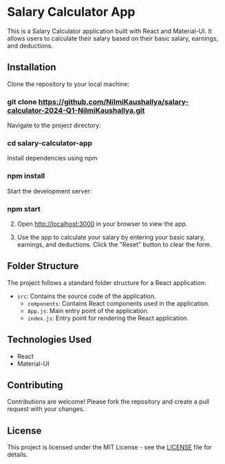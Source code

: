 # Salary Calculator App

This is a Salary Calculator application built with React and Material-UI. It allows users to calculate their salary based on their basic salary, earnings, and deductions.

## Installation

Clone the repository to your local machine:

### git clone <https://github.com/NilmiKaushallya/salary-calculator-2024-Q1-NilmiKaushallya.git>

Navigate to the project directory:

### cd salary-calculator-app

Install dependencies using npm

### npm install
Start the development server:

### npm start

2. Open [http://localhost:3000](http://localhost:3000) in your browser to view the app.

3. Use the app to calculate your salary by entering your basic salary, earnings, and deductions. Click the "Reset" button to clear the form.

## Folder Structure

The project follows a standard folder structure for a React application:

- `src`: Contains the source code of the application.
    - `components`: Contains React components used in the application.
    - `App.js`: Main entry point of the application.
    - `index.js`: Entry point for rendering the React application.

## Technologies Used

- React
- Material-UI

## Contributing

Contributions are welcome! Please fork the repository and create a pull request with your changes.

## License

This project is licensed under the MIT License - see the [LICENSE](LICENSE) file for details.
